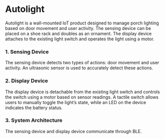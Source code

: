 # Autolight

Autolight is a wall-mounted IoT product designed to manage porch lighting based on door movement and user activity. The sensing device can be placed on a shoe rack and doubles as an ornament. The display device attaches to the existing light switch and operates the light using a motor.

### 1. Sensing Device

The sensing device detects two types of actions: door movement and user activity. An ultrasonic sensor is used to accurately detect these actions.

### 2. Display Device

The display device is detachable from the existing light switch and controls the switch using a motor based on sensor readings. A tactile switch allows users to manually toggle the light’s state, while an LED on the device indicates the battery status.

### 3. System Architecture

The sensing device and display device communicate through BLE.

